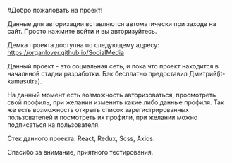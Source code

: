 #Добро пожаловать на проект! 

Данные для авторизации вставляются автоматически при заходе на сайт.
Просто нажмите войти и вы авторизуйтесь. 

Демка проекта доступна по следующему адресу: https://organlover.github.io/SocialMedia

Данный проект - это социальная сеть, и пока что проект находится в начальной стадии разработки. Бэк бесплатно предоставил Дмитрий(it-kamasutra).

На данный момент есть возможность авторизоваться, просмотреть свой профиль, при желании изменить какие либо данные профиля. Так же есть возможность открыть список зарегистрированных пользователей и посмотреть их профили, при желании можно подписаться на пользователя. 

Стек данного проекта: React, Redux, Scss, Axios.

Спасибо за внимание, приятного тестирования.
